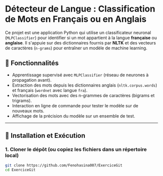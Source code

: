 # Détecteur de Langue : Classification de Mots en Français ou en Anglais

Ce projet est une application Python qui utilise un classificateur neuronal (`MLPClassifier`) pour identifier si un mot appartient à la langue **française** ou **anglaise**. Il s'appuie sur des dictionnaires fournis par **NLTK** et des vecteurs de caractères (`n-grams`) pour entraîner un modèle de machine learning.

## 📌 Fonctionnalités

- Apprentissage supervisé avec `MLPClassifier` (réseau de neurones à propagation avant).
- Extraction des mots depuis les dictionnaires anglais (`nltk.corpus.words`) et français (`wordnet` avec langue `fra`).
- Vectorisation des mots avec des n-grammes de caractères (bigrams et trigrams).
- Interaction en ligne de commande pour tester le modèle sur de nouveaux mots.
- Affichage de la précision du modèle sur un ensemble de test.

---

## 🚀 Installation et Exécution

### 1. Cloner le dépôt (ou copiez les fichiers dans un répertoire local)
```bash
git clone https://github.com/Fenohasina007/ExerciceGit
cd ExerciceGit
